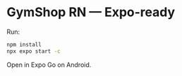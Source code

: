 # GymShop RN — Expo-ready

Run:
```bash
npm install
npx expo start -c
```
Open in Expo Go on Android.
